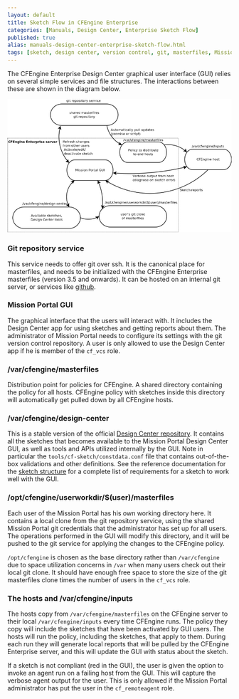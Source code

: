```yaml
---
layout: default
title: Sketch Flow in CFEngine Enterprise
categories: [Manuals, Design Center, Enterprise Sketch Flow]
published: true
alias: manuals-design-center-enterprise-sketch-flow.html
tags: [sketch, design center, version control, git, masterfiles, Mission Portal, enterprise, ui]
---
```


The CFEngine Enterprise Design Center graphical user interface (GUI) relies on 
several simple services and file structures. The interactions between these 
are shown in the diagram below.

![Enterprise Design Center data-flow diagram](enterprise-sketch-dataflow-diagram.png)

### Git repository service

This service needs to offer git over ssh. It is the canonical place for 
masterfiles, and needs to be initialized with the CFEngine Enterprise 
masterfiles (version 3.5 and onwards). It can be hosted on an internal git 
server, or services like [github](http://www.github.com).

### Mission Portal GUI

The graphical interface that the users will interact with. It includes the 
Design Center app for using sketches and getting reports about them.
The administrator of Mission Portal needs to configure its settings
with the git version control repository. A user is only allowed to use
the Design Center app if he is member of the `cf_vcs` role.

### /var/cfengine/masterfiles

Distribution point for policies for CFEngine.
A shared directory containing the policy for all hosts.
CFEngine policy with sketches inside this directory will
automatically get pulled down by all CFEngine hosts.

### /var/cfengine/design-center

This is a stable version of the official [Design Center 
repository](https://github.com/cfengine/design-center). It contains all the 
sketches that becomes available to the Mission Portal Design Center GUI, as 
well as tools and APIs utilized internally by the GUI. Note in particular the 
`tools/cf-sketch/constdata.conf` file that contains out-of-the-box validations 
and other definitions. See the reference documentation for the [sketch 
structure](reference-design-center-sketch-structure.html) for a complete 
list of requirements for a sketch to work well with the GUI.

### /opt/cfengine/userworkdir/$(user)/masterfiles

Each user of the Mission Portal has his own working directory here. It 
contains a local clone from the git repository service, using the shared 
Mission Portal git credentials that the administrator has set up for all 
users. The operations performed in the GUI will modify this directory, and it 
will be pushed to the git service for applying the changes to the CFEngine 
policy.

`/opt/cfengine` is chosen as the base directory rather than `/var/cfengine` 
due to space utilization concerns in `/var` when many users check out their 
local git  clone. It should have enough free space to store the size of the 
git masterfiles clone times the number of users in the `cf_vcs` role.

### The hosts and /var/cfengine/inputs

The hosts copy from `/var/cfengine/masterfiles` on the CFEngine server to 
their local `/var/cfengine/inputs` every time CFEngine runs. The policy they 
copy will include the sketches that have been activated by GUI users. The 
hosts will run the policy, including the sketches, that apply to them. During 
each run they will generate local reports that will be pulled by the CFEngine 
Enterprise server, and this will update the GUI with status about the sketch.

If a sketch is not compliant (red in the GUI), the user is given the option to 
invoke an agent run on a failing host from the GUI. This will capture the 
verbose agent output for the user. This is only allowed if the Mission Portal 
administrator has put the user in the `cf_remoteagent` role.
